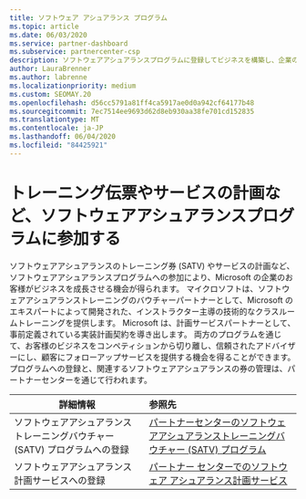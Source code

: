 ```yaml
---
title: ソフトウェア アシュアランス プログラム
ms.topic: article
ms.date: 06/03/2020
ms.service: partner-dashboard
ms.subservice: partnercenter-csp
description: ソフトウェアアシュアランスプログラムに登録してビジネスを構築し、企業のお客様にトレーニングと計画を提供するための補償を受けることができます。
author: LauraBrenner
ms.author: labrenne
ms.localizationpriority: medium
ms.custom: SEOMAY.20
ms.openlocfilehash: d56cc5791a81ff4ca5917ae0d0a942cf64177b48
ms.sourcegitcommit: 7ec7514ee9693d62d8eb930aa38fe701cd152835
ms.translationtype: MT
ms.contentlocale: ja-JP
ms.lasthandoff: 06/04/2020
ms.locfileid: "84425921"
---
```

# <a name="participate-in-software-assurance-programs-including-training-vouchers-and-planning-services"></a>トレーニング伝票やサービスの計画など、ソフトウェアアシュアランスプログラムに参加する

ソフトウェアアシュアランスのトレーニング券 (SATV) やサービスの計画など、ソフトウェアアシュアランスプログラムへの参加により、Microsoft の企業のお客様がビジネスを成長させる機会が得られます。 マイクロソフトは、ソフトウェアアシュアランストレーニングのバウチャーパートナーとして、Microsoft のエキスパートによって開発された、インストラクター主導の技術的なクラスルームトレーニングを提供します。 Microsoft は、計画サービスパートナーとして、事前定義されている実装計画契約を導き出します。 両方のプログラムを通じて、お客様のビジネスをコンペティションから切り離し、信頼されたアドバイザーにし、顧客にフォローアップサービスを提供する機会を得ることができます。 プログラムへの登録と、関連するソフトウェアアシュアランスの券の管理は、パートナーセンターを通じて行われます。

|**詳細情報**   |**参照先**   |
|--------------------------|:------------------|
|ソフトウェアアシュアランストレーニングバウチャー (SATV) プログラムへの登録|[パートナーセンターのソフトウェアアシュアランストレーニングバウチャー (SATV) プログラム](software-assurance-satv.md)|
|ソフトウェアアシュアランス計画サービスへの登録|[パートナー センターでのソフトウェア アシュアランス計画サービス](software-assurance-dps.md) |